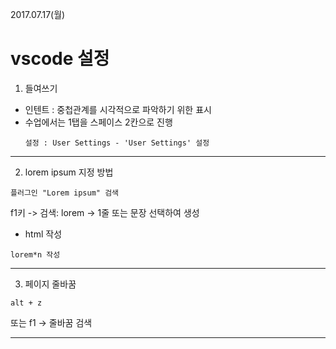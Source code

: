 2017.07.17(월)
# vscode 설정

1. 들여쓰기
- 인텐트 : 중첩관계를 시각적으로 파악하기 위한 표시
- 수업에서는 1탭을 스페이스 2칸으로 진행	
	```
	설정 : User Settings - 'User Settings' 설정
	```

---

2. lorem ipsum 지정 방법
```
플러그인 "Lorem ipsum" 검색
```
f1키 -> 검색: lorem -> 1줄 또는 문장 선택하여 생성
- html 작성
```
lorem*n 작성
```

---

3. 페이지 줄바꿈
```
alt + z
```
또는
f1 -> 줄바꿈 검색

---

